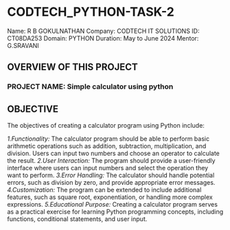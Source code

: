 # CODTECH_PYTHON-TASK-2
Name: R B GOKULNATHAN
Company: CODTECH IT SOLUTIONS
ID: CT08DA253
Domain: PYTHON
Duration: May to June 2024
Mentor: G.SRAVANI

 ## OVERVIEW OF THIS PROJECT
 ### PROJECT NAME: Simple calculator using python

 ## OBJECTIVE
 The objectives of creating a calculator program using Python include:

*1.Functionality:* The calculator program should be able to perform basic arithmetic operations such as addition, subtraction, multiplication, and division. Users can input two numbers and choose an operator to calculate the result.
*2.User Interaction:* The program should provide a user-friendly interface where users can input numbers and select the operation they want to perform.
*3.Error Handling:* The calculator should handle potential errors, such as division by zero, and provide appropriate error messages.
*4.Customization:* The program can be extended to include additional features, such as square root, exponentiation, or handling more complex expressions.
*5.Educational Purpose:* Creating a calculator program serves as a practical exercise for learning Python programming concepts, including functions, conditional statements, and user input.

